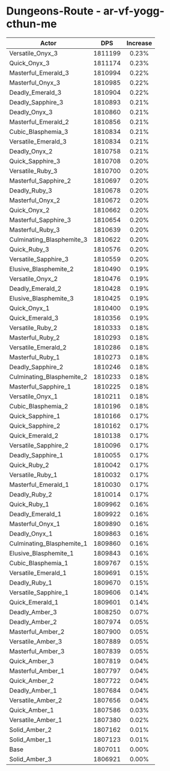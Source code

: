 # Dungeons-Route - ar-vf-yogg-cthun-me
| Actor | DPS | Increase |
|---|:---:|:---:|
|Versatile_Onyx_3|1811199|0.23%|
|Quick_Onyx_3|1811174|0.23%|
|Masterful_Emerald_3|1810994|0.22%|
|Masterful_Onyx_3|1810985|0.22%|
|Deadly_Emerald_3|1810904|0.22%|
|Deadly_Sapphire_3|1810893|0.21%|
|Deadly_Onyx_3|1810860|0.21%|
|Masterful_Emerald_2|1810856|0.21%|
|Cubic_Blasphemia_3|1810834|0.21%|
|Versatile_Emerald_3|1810834|0.21%|
|Deadly_Onyx_2|1810758|0.21%|
|Quick_Sapphire_3|1810708|0.20%|
|Versatile_Ruby_3|1810700|0.20%|
|Masterful_Sapphire_2|1810697|0.20%|
|Deadly_Ruby_3|1810678|0.20%|
|Masterful_Onyx_2|1810672|0.20%|
|Quick_Onyx_2|1810662|0.20%|
|Masterful_Sapphire_3|1810654|0.20%|
|Masterful_Ruby_3|1810639|0.20%|
|Culminating_Blasphemite_3|1810622|0.20%|
|Quick_Ruby_3|1810576|0.20%|
|Versatile_Sapphire_3|1810559|0.20%|
|Elusive_Blasphemite_2|1810490|0.19%|
|Versatile_Onyx_2|1810476|0.19%|
|Deadly_Emerald_2|1810428|0.19%|
|Elusive_Blasphemite_3|1810425|0.19%|
|Quick_Onyx_1|1810400|0.19%|
|Quick_Emerald_3|1810356|0.19%|
|Versatile_Ruby_2|1810333|0.18%|
|Masterful_Ruby_2|1810293|0.18%|
|Versatile_Emerald_2|1810286|0.18%|
|Masterful_Ruby_1|1810273|0.18%|
|Deadly_Sapphire_2|1810246|0.18%|
|Culminating_Blasphemite_2|1810233|0.18%|
|Masterful_Sapphire_1|1810225|0.18%|
|Versatile_Onyx_1|1810211|0.18%|
|Cubic_Blasphemia_2|1810196|0.18%|
|Quick_Sapphire_1|1810166|0.17%|
|Quick_Sapphire_2|1810162|0.17%|
|Quick_Emerald_2|1810138|0.17%|
|Versatile_Sapphire_2|1810096|0.17%|
|Deadly_Sapphire_1|1810055|0.17%|
|Quick_Ruby_2|1810042|0.17%|
|Versatile_Ruby_1|1810032|0.17%|
|Masterful_Emerald_1|1810030|0.17%|
|Deadly_Ruby_2|1810014|0.17%|
|Quick_Ruby_1|1809962|0.16%|
|Deadly_Emerald_1|1809922|0.16%|
|Masterful_Onyx_1|1809890|0.16%|
|Deadly_Onyx_1|1809863|0.16%|
|Culminating_Blasphemite_1|1809860|0.16%|
|Elusive_Blasphemite_1|1809843|0.16%|
|Cubic_Blasphemia_1|1809767|0.15%|
|Versatile_Emerald_1|1809691|0.15%|
|Deadly_Ruby_1|1809670|0.15%|
|Versatile_Sapphire_1|1809606|0.14%|
|Quick_Emerald_1|1809601|0.14%|
|Deadly_Amber_3|1808250|0.07%|
|Deadly_Amber_2|1807974|0.05%|
|Masterful_Amber_2|1807900|0.05%|
|Versatile_Amber_3|1807889|0.05%|
|Masterful_Amber_3|1807839|0.05%|
|Quick_Amber_3|1807819|0.04%|
|Masterful_Amber_1|1807797|0.04%|
|Quick_Amber_2|1807722|0.04%|
|Deadly_Amber_1|1807684|0.04%|
|Versatile_Amber_2|1807656|0.04%|
|Quick_Amber_1|1807586|0.03%|
|Versatile_Amber_1|1807380|0.02%|
|Solid_Amber_2|1807162|0.01%|
|Solid_Amber_1|1807123|0.01%|
|Base|1807011|0.00%|
|Solid_Amber_3|1806921|0.00%|
